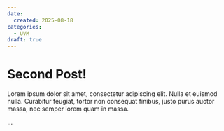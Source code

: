 ```yaml
---
date:
  created: 2025-08-18 
categories:
  - UVM
draft: true
---
```


# Second Post!

Lorem ipsum dolor sit amet, consectetur adipiscing elit. Nulla et euismod
nulla. Curabitur feugiat, tortor non consequat finibus, justo purus auctor
massa, nec semper lorem quam in massa.

<!-- more -->
...